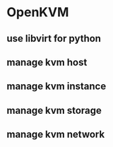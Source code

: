 # OpenKVM

## use libvirt for python 
## manage kvm host
## manage kvm instance
## manage kvm storage
## manage kvm network
